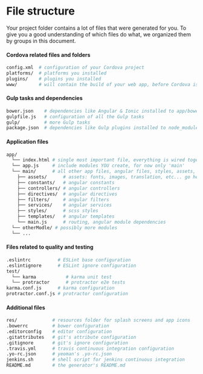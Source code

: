 # File structure
Your project folder contains a lot of files that were generated for you. To give you a good understanding of which files do what, we organized them by groups in this document.

#### Cordova related files and folders
```sh
config.xml  # configuration of your Cordova project
platforms/  # platforms you installed
plugins/    # plugins you installed
www/        # will contain the build of your web app, before Cordova is added
```

#### Gulp tasks and dependencies
```sh
bower.json    # dependencies like Angular & Ionic installed to app/bower_components/
gulpfile.js   # configuration of all the Gulp tasks
gulp/         # more Gulp tasks
package.json  # dependencies like Gulp plugins installed to node_modules/
```

#### Application files
```sh
app/
  └── index.html # single most important file, everything is wired together here
  └── app.js     # include modules YOU create, for now only 'main'
  └── main/      # all other app files, angular files, styles, assets, ...
    ├── assets/      # assets: fonts, images, translation, etc... go here
    ├── constants/   # angular constants
    ├── controllers/ # angular controllers
    ├── directives/  # angular directives
    ├── filters/     # angular filters
    ├── services/    # angular services
    ├── styles/      # scss styles
    ├── templates/   # angular templates
    └── main.js      # routing, angular module dependencies
  └── otherModle/ # possibly more modules
  └── ...
```


#### Files related to quality and testing
```sh
.eslintrc          # ESLint base configuration
.eslintignore      # ESLint ignore configuration
test/
  └── karma           # karma unit test
  └── protractor      # protractor e2e tests
karma.conf.js      # karma configuration
protractor.conf.js # protractor configuration
```


#### Additional files
```sh
res/             # resources folder for splash screens and app icons
.bowerrc         # bower configuration
.editorconfig    # editor configuration
.gitattributes   # git's attribute configuration
.gitignore       # git's ignore configuration
.travis.yml      # travis continuous integration configuration
.yo-rc.json      # yeoman's .yo-rc.json
jenkins.sh       # shell script for jenkins continuous integration
README.md        # the generator's README.md
```
